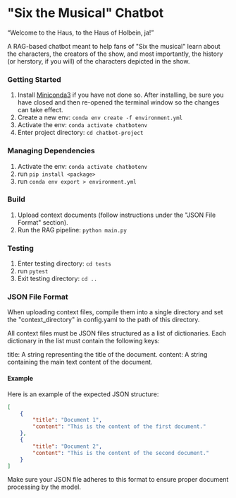 # "Six the Musical" Chatbot

“Welcome to the Haus, to the Haus of Holbein, ja!”

A RAG-based chatbot meant to help fans of "Six the musical" learn about the characters, the creators of the show, and most importantly, the history (or herstory, if you will) of the characters depicted in the show.

### Getting Started
1. Install [Miniconda3](http://conda.pydata.org/miniconda.html) if you have not done so. After installing, be sure you have closed and then re-opened the terminal window so the changes can take effect.
2. Create a new env: `conda env create -f environment.yml`
3. Activate the env: `conda activate chatbotenv`
4. Enter project directory: `cd chatbot-project`

### Managing Dependencies
1. Activate the env: `conda activate chatbotenv`
2. run `pip install <package>`
3. run `conda env export > environment.yml`

### Build
1. Upload context documents (follow instructions under the "JSON File Format" section).
2. Run the RAG pipeline: `python main.py`

### Testing
1. Enter testing directory: `cd tests`
2. run `pytest`
3. Exit testing directory: `cd ..`

### JSON File Format
When uploading context files, compile them into a single directory and set the "context_directory" in config.yaml to the path of this directory.

All context files must be JSON files structured as a list of dictionaries. Each dictionary in the list must contain the following keys:

title: A string representing the title of the document.
content: A string containing the main text content of the document.

#### Example
Here is an example of the expected JSON structure:
```json
[
    {
        "title": "Document 1",
        "content": "This is the content of the first document."
    },
    {
        "title": "Document 2",
        "content": "This is the content of the second document."
    }
]
```

Make sure your JSON file adheres to this format to ensure proper document processing by the model.
